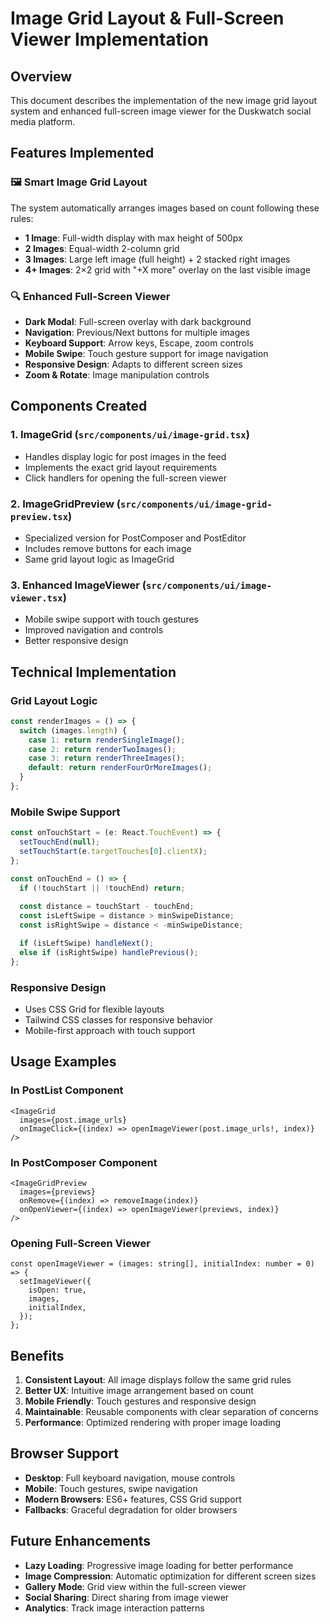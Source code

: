 # Image Grid Layout & Full-Screen Viewer Implementation

## Overview
This document describes the implementation of the new image grid layout system and enhanced full-screen image viewer for the Duskwatch social media platform.

## Features Implemented

### 🖼️ **Smart Image Grid Layout**
The system automatically arranges images based on count following these rules:

- **1 Image**: Full-width display with max height of 500px
- **2 Images**: Equal-width 2-column grid
- **3 Images**: Large left image (full height) + 2 stacked right images
- **4+ Images**: 2×2 grid with "+X more" overlay on the last visible image

### 🔍 **Enhanced Full-Screen Viewer**
- **Dark Modal**: Full-screen overlay with dark background
- **Navigation**: Previous/Next buttons for multiple images
- **Keyboard Support**: Arrow keys, Escape, zoom controls
- **Mobile Swipe**: Touch gesture support for image navigation
- **Responsive Design**: Adapts to different screen sizes
- **Zoom & Rotate**: Image manipulation controls

## Components Created

### 1. **ImageGrid** (`src/components/ui/image-grid.tsx`)
- Handles display logic for post images in the feed
- Implements the exact grid layout requirements
- Click handlers for opening the full-screen viewer

### 2. **ImageGridPreview** (`src/components/ui/image-grid-preview.tsx`)
- Specialized version for PostComposer and PostEditor
- Includes remove buttons for each image
- Same grid layout logic as ImageGrid

### 3. **Enhanced ImageViewer** (`src/components/ui/image-viewer.tsx`)
- Mobile swipe support with touch gestures
- Improved navigation and controls
- Better responsive design

## Technical Implementation

### **Grid Layout Logic**
```typescript
const renderImages = () => {
  switch (images.length) {
    case 1: return renderSingleImage();
    case 2: return renderTwoImages();
    case 3: return renderThreeImages();
    default: return renderFourOrMoreImages();
  }
};
```

### **Mobile Swipe Support**
```typescript
const onTouchStart = (e: React.TouchEvent) => {
  setTouchEnd(null);
  setTouchStart(e.targetTouches[0].clientX);
};

const onTouchEnd = () => {
  if (!touchStart || !touchEnd) return;
  
  const distance = touchStart - touchEnd;
  const isLeftSwipe = distance > minSwipeDistance;
  const isRightSwipe = distance < -minSwipeDistance;

  if (isLeftSwipe) handleNext();
  else if (isRightSwipe) handlePrevious();
};
```

### **Responsive Design**
- Uses CSS Grid for flexible layouts
- Tailwind CSS classes for responsive behavior
- Mobile-first approach with touch support

## Usage Examples

### **In PostList Component**
```tsx
<ImageGrid
  images={post.image_urls}
  onImageClick={(index) => openImageViewer(post.image_urls!, index)}
/>
```

### **In PostComposer Component**
```tsx
<ImageGridPreview
  images={previews}
  onRemove={(index) => removeImage(index)}
  onOpenViewer={(index) => openImageViewer(previews, index)}
/>
```

### **Opening Full-Screen Viewer**
```tsx
const openImageViewer = (images: string[], initialIndex: number = 0) => {
  setImageViewer({
    isOpen: true,
    images,
    initialIndex,
  });
};
```

## Benefits

1. **Consistent Layout**: All image displays follow the same grid rules
2. **Better UX**: Intuitive image arrangement based on count
3. **Mobile Friendly**: Touch gestures and responsive design
4. **Maintainable**: Reusable components with clear separation of concerns
5. **Performance**: Optimized rendering with proper image loading

## Browser Support

- **Desktop**: Full keyboard navigation, mouse controls
- **Mobile**: Touch gestures, swipe navigation
- **Modern Browsers**: ES6+ features, CSS Grid support
- **Fallbacks**: Graceful degradation for older browsers

## Future Enhancements

- **Lazy Loading**: Progressive image loading for better performance
- **Image Compression**: Automatic optimization for different screen sizes
- **Gallery Mode**: Grid view within the full-screen viewer
- **Social Sharing**: Direct sharing from image viewer
- **Analytics**: Track image interaction patterns
